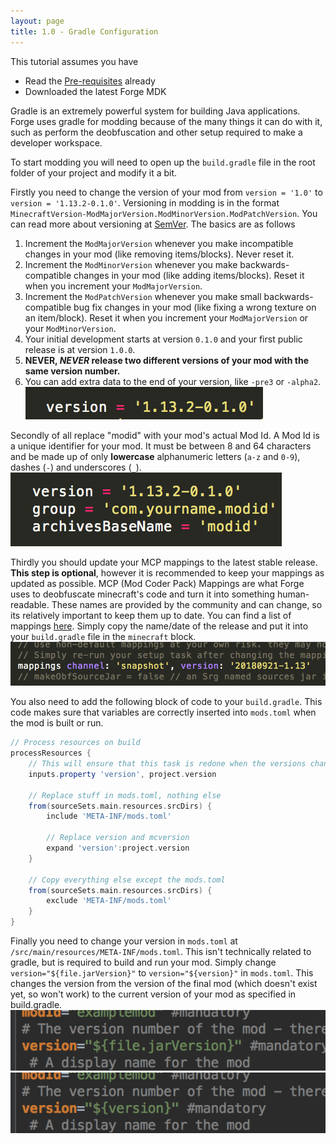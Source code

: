 ```yaml
---
layout: page
title: 1.0 - Gradle Configuration
---
```

This tutorial assumes you have
- Read the [Pre-requisites](https://cadiboo.github.io/tutorials/Pre-requisites) already
- Downloaded the latest Forge MDK  

Gradle is an extremely powerful system for building Java applications. Forge uses gradle for modding because of the many things it can do with it, such as perform the deobfuscation and other setup required to make a developer workspace.

To start modding you will need to open up the `build.gradle` file in the root folder of your project and modify it a bit.

Firstly you need to change the version of your mod from `version = '1.0'` to `version = '1.13.2-0.1.0'`. Versioning in modding is in the format `MinecraftVersion-ModMajorVersion.ModMinorVersion.ModPatchVersion`. You can read more about versioning at [SemVer](https://semver.org). The basics are as follows
1) Increment the `ModMajorVersion` whenever you make incompatible changes in your mod (like removing items/blocks). Never reset it.
2) Increment the `ModMinorVersion` whenever you make backwards-compatible changes in your mod (like adding items/blocks). Reset it when you increment your `ModMajorVersion`.
3) Increment the `ModPatchVersion` whenever you make small backwards-compatible bug fix changes in your mod (like fixing a wrong texture on an item/block). Reset it when you increment your `ModMajorVersion` or your `ModMinorVersion`.
4) Your initial development starts at version `0.1.0` and your first public release is at version `1.0.0`.
5) **NEVER, *NEVER* release two different versions of your mod with the same version number.**
6) You can add extra data to the end of your version, like `-pre3` or `-alpha2`.
![Version](/tutorials/1.13.2/forge/1.0-gradle-configuration/version.png "Version")

Secondly of all replace "modid" with your mod's actual Mod Id. A Mod Id is a unique identifier for your mod. It must be between 8 and 64 characters and be made up of only **lowercase** alphanumeric letters (`a-z` and `0-9`), dashes (`-`) and underscores (`_`).
![modid](/tutorials/1.13.2/forge/1.0-gradle-configuration/modid.png "modid")

Thirdly you should update your MCP mappings to the latest stable release. **This step is optional**, however it is recommended to keep your mappings as updated as possible. MCP (Mod Coder Pack) Mappings are what Forge uses to deobfuscate minecraft's code and turn it into something human-readable. These names are provided by the community and can change, so its relatively important to keep them up to date. You can find a list of mappings [here](http://export.mcpbot.bspk.rs). Simply copy the name/date of the release and put it into your `build.gradle` file in the `minecraft` block.
![MCP Mappings](/tutorials/1.13.2/forge/1.0-gradle-configuration/mcp-mappings.png "MCP Mappings")

You also need to add the following block of code to your `build.gradle`. This code makes sure that variables are correctly inserted into `mods.toml` when the mod is built or run. 
```groovy
// Process resources on build
processResources {
	// This will ensure that this task is redone when the versions change.
	inputs.property 'version', project.version

	// Replace stuff in mods.toml, nothing else
	from(sourceSets.main.resources.srcDirs) {
		include 'META-INF/mods.toml'

		// Replace version and mcversion
		expand 'version':project.version
	}

	// Copy everything else except the mods.toml
	from(sourceSets.main.resources.srcDirs) {
		exclude 'META-INF/mods.toml'
	}
}
```


Finally you need to change your version in `mods.toml` at `/src/main/resources/META-INF/mods.toml`. This isn't technically related to gradle, but is required to build and run your mod. Simply change `version="${file.jarVersion}"` to `version="${version}"` in `mods.toml`. This changes the version from the version of the final mod (which doesn't exist yet, so won't work) to the current version of your mod as specified in build.gradle.
![mods.toml](/tutorials/1.13.2/forge/1.0-gradle-configuration/toml0.png "mods.toml")
![mods.toml](/tutorials/1.13.2/forge/1.0-gradle-configuration/toml1.png "mods.toml")
